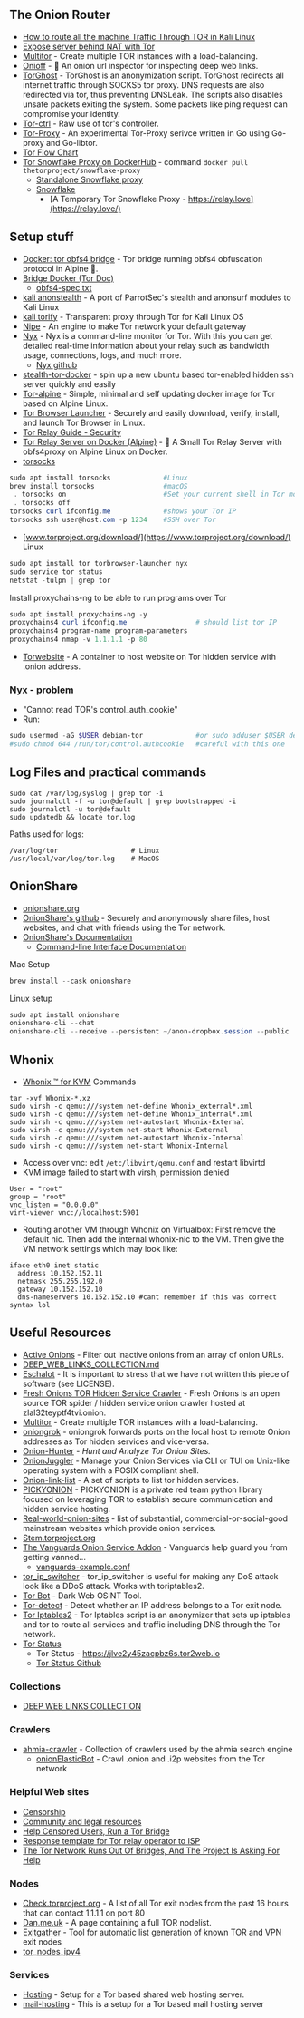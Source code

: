 ## The Onion Router

- [How to route all the machine Traffic Through TOR in Kali Linux ](https://ourcodeworld.com/articles/read/953/how-to-route-all-the-machine-traffic-through-tor-in-kali-linux)
- [Expose server behind NAT with Tor](https://golb.hplar.ch/2019/01/expose-server-tor.html)
- [Multitor](https://github.com/trimstray/multitor) - Create multiple TOR instances with a load-balancing.
- [Onioff](https://github.com/k4m4/onioff) - 🌰 An onion url inspector for inspecting deep web links.
- [TorGhost](https://github.com/SusmithKrishnan/torghost) - TorGhost is an anonymization script. TorGhost redirects all internet traffic through SOCKS5 tor proxy. DNS requests are also redirected via tor, thus preventing DNSLeak. The scripts also disables unsafe packets exiting the system. Some packets like ping request can compromise your identity.
- [Tor-ctrl](https://github.com/nyxnor/tor-ctrl) - Raw use of tor's controller.
- [Tor-Proxy](https://github.com/Narasimha1997/tor-proxy) - An experimental Tor-Proxy serivce written in Go using Go-proxy and Go-libtor.
- [Tor Flow Chart](https://torflow.uncharted.software)
- [Tor Snowflake Proxy on DockerHub](https://hub.docker.com/r/thetorproject/snowflake-proxy) - command `docker pull thetorproject/snowflake-proxy`
  - [Standalone Snowflake proxy](https://community.torproject.org/relay/setup/snowflake/standalone/)
  - [Snowflake](https://snowflake.torproject.org/)
    - [A Temporary Tor Snowflake Proxy - https://relay.love](https://relay.love/)

## Setup stuff
- [Docker: tor obfs4 bridge](https://github.com/fphammerle/docker-tor-obfs4-bridge) - Tor bridge running obfs4 obfuscation protocol in Alpine 🐳.
- [Bridge Docker (Tor Doc)](https://community.torproject.org/relay/setup/bridge/docker/)
  - [obfs4-spec.txt](https://github.com/Yawning/obfs4/blob/master/doc/obfs4-spec.txt)
- [kali anonstealth](https://github.com/Und3rf10w/kali-anonsurf) - A port of ParrotSec's stealth and anonsurf modules to Kali Linux 
- [kali torify](https://github.com/BrainfuckSec/kalitorify) - Transparent proxy through Tor for Kali Linux OS 
- [Nipe](https://github.com/htrgouvea/nipe) - An engine to make Tor network your default gateway 
- [Nyx](https://nyx.torproject.org/) - Nyx is a command-line monitor for Tor. With this you can get detailed real-time information about your relay such as bandwidth usage, connections, logs, and much more.
  - [Nyx github](https://github.com/torproject/nyx)
- [stealth-tor-docker](https://github.com/jamesacampbell/stealth-tor-docker) - spin up a new ubuntu based tor-enabled hidden ssh server quickly and easily 
- [Tor-alpine](https://github.com/klemmchr/tor-alpine) - Simple, minimal and self updating docker image for Tor based on Alpine Linux.
- [Tor Browser Launcher](https://github.com/micahflee/torbrowser-launcher) - Securely and easily download, verify, install, and launch Tor Browser in Linux.
- [Tor Relay Guide - Security](https://gitlab.torproject.org/legacy/trac/-/wikis/TorRelayGuide/Security)
- [Tor Relay Server on Docker (Alpine)](https://github.com/chriswayg/tor-alpine) - 🐳 A Small Tor Relay Server with obfs4proxy on Alpine Linux on Docker.
- [torsocks](https://gitweb.torproject.org/torsocks.git/)
````powershell
sudo apt install torsocks             #Linux
brew install torsocks                 #macOS
 . torsocks on                        #Set your current shell in Tor mode
 . torsocks off
torsocks curl ifconfig.me             #shows your Tor IP
torsocks ssh user@host.com -p 1234    #SSH over Tor

````
- [www.torproject.org/download/](https://www.torproject.org/download/)
<br>Linux
````powershell
sudo apt install tor torbrowser-launcher nyx
sudo service tor status
netstat -tulpn | grep tor
````
 Install proxychains-ng to be able to run programs over Tor
````powershell
sudo apt install proxychains-ng -y
proxychains4 curl ifconfig.me                 # should list tor IP
proxychains4 program-name program-parameters
proxychains4 nmap -v 1.1.1.1 -p 80
````
- [Torwebsite](https://github.com/3xploitGuy/torwebsite) - A container to host website on Tor hidden service with .onion address.


### Nyx - problem
- "Cannot read TOR's control_auth_cookie"
- Run:
````powershell
sudo usermod -aG $USER debian-tor             #or sudo adduser $USER debian-tor
#sudo chmod 644 /run/tor/control.authcookie   #careful with this one
````

## Log Files and practical commands
````
sudo cat /var/log/syslog | grep tor -i
sudo journalctl -f -u tor@default | grep bootstrapped -i
sudo journalctl -u tor@default
sudo updatedb && locate tor.log
````
Paths used for logs:
````
/var/log/tor                  # Linux
/usr/local/var/log/tor.log    # MacOS
````

## OnionShare
- [onionshare.org](https://onionshare.org)
- [OnionShare's github](https://github.com/micahflee/onionshare) - Securely and anonymously share files, host websites, and chat with friends using the Tor network.
- [OnionShare's Documentation](https://docs.onionshare.org)
  - [Command-line Interface Documentation](https://docs.onionshare.org/2.3.1/en/advanced.html#command-line-interface)

Mac Setup
````powershell
brew install --cask onionshare
````
Linux setup
````powershell
sudo apt install onionshare
onionshare-cli --chat                                                        # start a chat server
onionshare-cli --receive --persistent ~/anon-dropbox.session --public        # start a persistent anonymous dropbox
````

## Whonix
- [Whonix ™ for KVM](https://www.whonix.org/wiki/KVM)
Commands
````
tar -xvf Whonix-*.xz
sudo virsh -c qemu:///system net-define Whonix_external*.xml
sudo virsh -c qemu:///system net-define Whonix_internal*.xml
sudo virsh -c qemu:///system net-autostart Whonix-External
sudo virsh -c qemu:///system net-start Whonix-External
sudo virsh -c qemu:///system net-autostart Whonix-Internal
sudo virsh -c qemu:///system net-start Whonix-Internal
````
- Access over vnc: edit `/etc/libvirt/qemu.conf` and restart libvirtd
- KVM image failed to start with virsh, permission denied
````
User = "root"
group = "root"
vnc_listen = "0.0.0.0"
virt-viewer vnc://localhost:5901
````
- Routing another VM through Whonix on Virtualbox: First remove the default nic. Then add the internal whonix-nic to the VM. Then give the VM network settings which may look like:
````
iface eth0 inet static
  address 10.152.152.11
  netmask 255.255.192.0
  gateway 10.152.152.10
  dns-nameservers 10.152.152.10 #cant remember if this was correct syntax lol
````

## Useful Resources
- [Active Onions](https://github.com/k4m4/active-onions) - Filter out inactive onions from an array of onion URLs.
- [DEEP_WEB_LINKS_COLLECTION.md](https://gist.github.com/vyach-vasiliev/045af4c70cf2ed35c6091b4705093017)
- [Eschalot](https://github.com/ReclaimYourPrivacy/eschalot) - It is important to stress that we have not written this piece of software (see LICENSE).
- [Fresh Onions TOR Hidden Service Crawler](https://github.com/dirtyfilthy/freshonions-torscraper) - Fresh Onions is an open source TOR spider / hidden service onion crawler hosted at zlal32teyptf4tvi.onion.
- [Multitor](https://github.com/trimstray/multitor) -  Create multiple TOR instances with a load-balancing.
- [oniongrok](https://github.com/cmars/oniongrok) - oniongrok forwards ports on the local host to remote Onion addresses as Tor hidden services and vice-versa.
- [Onion-Hunter](https://github.com/cribdragg3r/Onion-Hunter) - _Hunt and Analyze Tor Onion Sites._
- [OnionJuggler](https://github.com/nyxnor/onionjuggler) - Manage your Onion Services via CLI or TUI on Unix-like operating system with a POSIX compliant shell.
- [Onion-link-list](https://github.com/DanWin/onion-link-list) - A set of scripts to list tor hidden services.
- [PICKYONION](https://github.com/maliciousgroup/PICKYONION) - PICKYONION is a private red team python library focused on leveraging TOR to establish secure communication and hidden service hosting.
- [Real-world-onion-sites](https://github.com/alecmuffett/real-world-onion-sites) - list of substantial, commercial-or-social-good mainstream websites which provide onion services. 
- [Stem.torproject.org](https://stem.torproject.org)
- [The Vanguards Onion Service Addon](https://github.com/mikeperry-tor/vanguards) - Vanguards help guard you from getting vanned...
  - [vanguards-example.conf](https://github.com/mikeperry-tor/vanguards/blob/master/vanguards-example.conf)
- [tor_ip_switcher](https://github.com/ruped24/tor_ip_switcher) - tor_ip_switcher is useful for making any DoS attack look like a DDoS attack. Works with toriptables2.
- [Tor Bot](https://github.com/DedSecInside/TorBoT) - Dark Web OSINT Tool.
- [Tor-detect](https://github.com/k4m4/tor-detect) - Detect whether an IP address belongs to a Tor exit node.
- [Tor Iptables2](https://github.com/ruped24/toriptables2) - Tor Iptables script is an anonymizer that sets up iptables and tor to route all services and traffic including DNS through the Tor network.
- [Tor Status](https://torstatus.rueckgr.at)
  - Tor Status - https://jlve2y45zacpbz6s.tor2web.io
  - [Tor Status Github](https://github.com/paulchen/torstatus)

### Collections
- [DEEP WEB LINKS COLLECTION](https://gist.github.com/vyach-vasiliev/045af4c70cf2ed35c6091b4705093017)

### Crawlers
- [ahmia-crawler](https://github.com/ahmia/ahmia-crawler) - Collection of crawlers used by the ahmia search engine 
  - [onionElasticBot](https://github.com/ahmia/ahmia-crawler/tree/master/ahmia) - Crawl .onion and .i2p websites from the Tor network

### Helpful Web sites
- [Censorship](https://support.torproject.org/censorship/)
- [Community and legal resources](https://community.torproject.org/relay/community-resources/)
- [ Help Censored Users, Run a Tor Bridge ](https://blog.torproject.org/run-a-bridge-campaign/)
- [Response template for Tor relay operator to ISP](https://community.torproject.org/relay/community-resources/eff-tor-legal-faq/tor-dmca-response/)
- [The Tor Network Runs Out Of Bridges, And The Project Is Asking For Help](https://www.eyerys.com/articles/news/tor-runs-out-of-bridges-ask-for-help)

### Nodes
- [Check.torproject.org](https://check.torproject.org/cgi-bin/TorBulkExitList.py?ip=1.1.1.1) - A list of all Tor exit nodes from the past 16 hours that can contact 1.1.1.1 on port 80
- [Dan.me.uk](https://www.dan.me.uk/torlist/) - A page containing a full TOR nodelist.
- [Exitgather](https://github.com/uforia/exitgather) - Tool for automatic list generation of known TOR and VPN exit nodes 
- [tor_nodes_ipv4](https://unlockforus.com/pfblockerng/tor_nodes_ipv4.txt)

### Services
- [Hosting](https://github.com/DanWin/hosting) - Setup for a Tor based shared web hosting server.
- [mail-hosting](https://github.com/DanWin/mail-hosting) - This is a setup for a Tor based mail hosting server 
